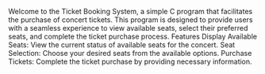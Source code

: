 Welcome to the Ticket Booking System, a simple C program that facilitates the purchase of concert tickets. This program is designed to provide users with a seamless experience to view available seats, select their preferred seats, and complete the ticket purchase process.
Features
Display Available Seats: View the current status of available seats for the concert.
Seat Selection: Choose your desired seats from the available options.
Purchase Tickets: Complete the ticket purchase by providing necessary information.

